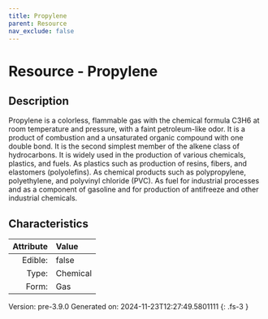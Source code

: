 ```yaml
---
title: Propylene
parent: Resource
nav_exclude: false
---
```

# Resource - Propylene

## Description
&#10;&#9;&#9;Propylene is a colorless, flammable gas with the chemical formula C3H6 &#10;&#9;&#9;at room temperature and pressure, with a faint petroleum-like odor. It is a &#10;&#9;&#9;product of combustion and a unsaturated organic compound with one double bond. &#10;&#9;&#9;It is the second simplest member of the alkene class of hydrocarbons.&#10;&#9;&#9;It is widely used in the production of various chemicals, plastics, and fuels.&#10;&#9;&#9;As plastics such as production of resins, fibers, and elastomers (polyolefins).&#10;&#9;&#9;As chemical products such as polypropylene, polyethylene, and polyvinyl chloride (PVC).&#10;&#9;&#9;As fuel for industrial processes and as a component of gasoline and &#10;&#9;&#9;for production of antifreeze and other industrial chemicals.&#10;&#9;&#9;

## Characteristics

| Attribute      | Value |
|--------:|:------|
|Edible:|false|
|Type:|Chemical|
|Form:|Gas|
 



    

Version: pre-3.9.0 Generated on: 2024-11-23T12:27:49.5801111
{: .fs-3 }
